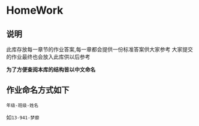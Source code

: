 # HomeWork

## 说明

此库存放每一章节的作业答案,每一章都会提供一份标准答案供大家参考
大家提交的作业最终也会放入此库供以后参考

**为了方便查阅本库的结构皆以中文命名**

## 作业命名方式如下

``年级-班级-姓名``

如``13-941-梦靡``
